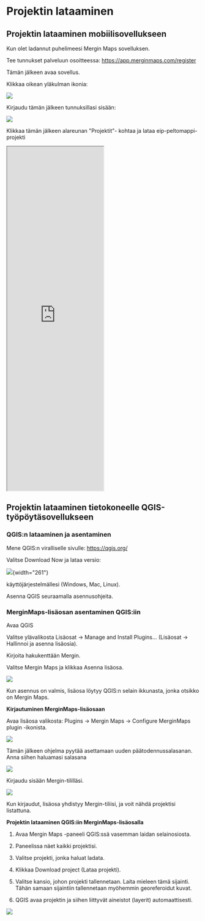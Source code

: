 # Projektin lataaminen

## Projektin lataaminen mobiilisovellukseen

Kun olet ladannut puhelimeesi Mergin Maps sovelluksen.

Tee tunnukset palveluun osoitteessa: <https://app.merginmaps.com/register>

Tämän jälkeen avaa sovellus.

Klikkaa oikean yläkulman ikonia:

![](img/aloitusnakyma.jpg)

Kirjaudu tämän jälkeen tunnuksillasi sisään:

![](img/kirjautuminen.jpg)

Klikkaa tämän jälkeen alareunan "Projektit"- kohtaa ja lataa eip-peltomappi- projekti

<iframe src="https://drive.google.com/file/d/15Y8Q-OHDhgEhV4rY7L_RVG6gBxOKRb9g/preview" width="50%" height="900" allowfullscreen="allowfullscreen"></iframe>

## Projektin lataaminen tietokoneelle QGIS-työpöytäsovellukseen

### QGIS:n lataaminen ja asentaminen

Mene QGIS:n viralliselle sivulle: <https://qgis.org/>

Valitse Download Now ja lataa versio:

![](img/projektin_lataaminen_qgisiin/img1.png){width="261"}

käyttöjärjestelmällesi (Windows, Mac, Linux).

Asenna QGIS seuraamalla asennusohjeita.

### MerginMaps-lisäosan asentaminen QGIS:iin

Avaa QGIS

Valitse ylävalikosta Lisäosat → Manage and Install Plugins... (Lisäosat → Hallinnoi ja asenna lisäosia).

Kirjoita hakukenttään Mergin.

Valitse Mergin Maps ja klikkaa Asenna lisäosa.

![](img/projektin_lataaminen_qgisiin/img2.png)

Kun asennus on valmis, lisäosa löytyy QGIS:n selain ikkunasta, jonka otsikko on Mergin Maps.

**Kirjautuminen MerginMaps-lisäosaan**

Avaa lisäosa valikosta: Plugins → Mergin Maps → Configure MerginMaps plugin -ikonista.

![](img/projektin_lataaminen_qgisiin/img3.png)

Tämän jälkeen ohjelma pyytää asettamaan uuden päätodennussalasanan. Anna siihen haluamasi salasana

![](img/projektin_lataaminen_qgisiin/img4.png)

Kirjaudu sisään Mergin-tililläsi.

![](img/projektin_lataaminen_qgisiin/img5.png)

Kun kirjaudut, lisäosa yhdistyy Mergin-tiliisi, ja voit nähdä projektisi listattuna.

**Projektin lataaminen QGIS:iin MerginMaps-lisäosalla**

1.  Avaa Mergin Maps -paneeli QGIS:ssä vasemman laidan selainosiosta.

2.  Paneelissa näet kaikki projektisi.

3.  Valitse projekti, jonka haluat ladata.

4.  Klikkaa Download project (Lataa projekti).

5.  Valitse kansio, johon projekti tallennetaan. Laita mieleen tämä sijainti. Tähän samaan sijaintiin tallennetaan myöhemmin georeferoidut kuvat.

6.  QGIS avaa projektin ja siihen liittyvät aineistot (layerit) automaattisesti.

![](img/projektin_lataaminen_qgisiin/mergin_maps_projektin_lataus.gif)
